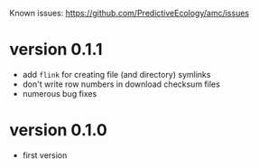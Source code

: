 Known issues: https://github.com/PredictiveEcology/amc/issues

version 0.1.1
=============

- add `flink` for creating file (and directory) symlinks
- don't write row numbers in download checksum files
- numerous bug fixes

version 0.1.0
=============

- first version
